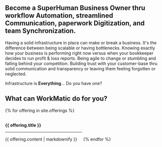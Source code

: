 <head>
  <link href="assets/css/all.css" rel="stylesheet"> <!--load all styles -->
  <style> 
  .center { 
    text-align: center; 
    width: 100%; 
  } 
</style>
</head> 

## Become a SuperHuman Business Owner thru workflow Automation, streamlined Communication, paperwork Digitization, and team Synchronization.   

Having a solid infrastructure in place can make or break a business. It's the difference between being scalable or having bottlenecks. Knowing exactly how your business is performing right now versus when your bookkeeper decides to run profit & loss reports. Being agile to change or stumbling and falling behind your competition. Building trust with your customer-base thru solid communication and transparency or leaving them feeling forgotten or neglected.

Infrastructure is **Everything**... Do you have one?

## What can WorkMatic do for you?

{% for offering in site.offerings %}
  <div style="display: inline-block; width: 50%;">
    <span><i class="fas fa-{{ offering.icon }}  fa-8x center"></i></span><br>
    <b>{{ offering.title }}</b>
    <hr>
    <p>{{ offering.content | markdownify }}</p>
  </div>
{% endfor %}

